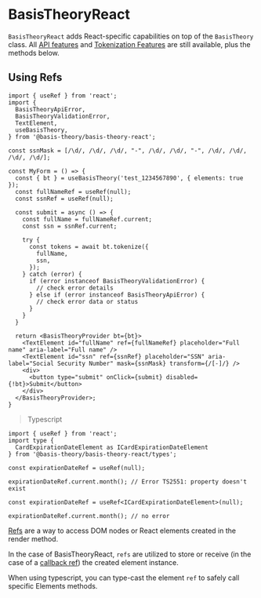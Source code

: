 # BasisTheoryReact

`BasisTheoryReact` adds React-specific capabilities on top of the `BasisTheory` class. All [API features](/api-reference) and [Tokenization Features](#tokenization) are still available, plus the methods below.

## Using Refs

```tsx
import { useRef } from 'react';
import { 
  BasisTheoryApiError,
  BasisTheoryValidationError,
  TextElement, 
  useBasisTheory, 
} from '@basis-theory/basis-theory-react';

const ssnMask = [/\d/, /\d/, /\d/, "-", /\d/, /\d/, "-", /\d/, /\d/, /\d/, /\d/];

const MyForm = () => {
  const { bt } = useBasisTheory('test_1234567890', { elements: true });
  const fullNameRef = useRef(null);
  const ssnRef = useRef(null);

  const submit = async () => {
    const fullName = fullNameRef.current;
    const ssn = ssnRef.current;

    try {
      const tokens = await bt.tokenize({
        fullName,
        ssn,
      });
    } catch (error) {
      if (error instanceof BasisTheoryValidationError) {
        // check error details
      } else if (error instanceof BasisTheoryApiError) {
        // check error data or status
      }
    }
  }

  return <BasisTheoryProvider bt={bt}>
    <TextElement id="fullName" ref={fullNameRef} placeholder="Full name" aria-label="Full name" />
    <TextElement id="ssn" ref={ssnRef} placeholder="SSN" aria-label="Social Security Number" mask={ssnMask} transform={/[-]/} />
    <div>
      <button type="submit" onClick={submit} disabled={!bt}>Submit</button>
    </div>
  </BasisTheoryProvider>;
}
```

> Typescript

```tsx
import { useRef } from 'react';
import type { 
  CardExpirationDateElement as ICardExpirationDateElement 
} from '@basis-theory/basis-theory-react/types';

const expirationDateRef = useRef(null);

expirationDateRef.current.month(); // Error TS2551: property doesn't exist 

const expirationDateRef = useRef<ICardExpirationDateElement>(null); 

expirationDateRef.current.month(); // no error
```

[Refs](https://reactjs.org/docs/refs-and-the-dom.html) are a way to access DOM nodes or React elements created in the render method.

In the case of BasisTheoryReact, `refs` are utilized to store or receive (in the case of a [callback ref](https://reactjs.org/docs/refs-and-the-dom.html#callback-refs)) the created element instance.

When using typescript, you can type-cast the element `ref` to safely call specific Elements methods.
